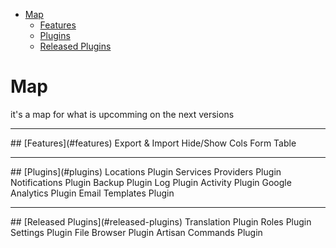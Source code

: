 - [Map](#map)
  - [Features](#features)
  - [Plugins](#plugins)
  - [Released Plugins](#released-plugins)

# Map

it's a map for what is upcomming on the next versions

<hr>
<a name="features"></a>
## [Features](#features)

<larecipe-card>
    <larecipe-badge type="warning" circle class="mr-3" icon="fa fa-bolt"></larecipe-badge> Export & Import
    <larecipe-progress type="warning" :value="30"></larecipe-progress>
</larecipe-card>

<larecipe-card>
    <larecipe-badge type="warning" circle class="mr-3" icon="fa fa-bolt"></larecipe-badge> Hide/Show Cols Form Table
    <larecipe-progress type="warning" :value="0"></larecipe-progress>
</larecipe-card>

<hr>
<a name="plugins"></a>
## [Plugins](#plugins)


<larecipe-card>
    <larecipe-badge type="warning" circle class="mr-3" icon="fa fa-plug"></larecipe-badge> Locations Plugin
    <larecipe-progress type="warning" :value="50"></larecipe-progress>
</larecipe-card>

<larecipe-card>
    <larecipe-badge type="warning" circle class="mr-3" icon="fa fa-plug"></larecipe-badge> Services Providers Plugin
    <larecipe-progress type="warning" :value="40"></larecipe-progress>
</larecipe-card>


<larecipe-card>
    <larecipe-badge type="warning" circle class="mr-3" icon="fa fa-plug"></larecipe-badge> Notifications Plugin
    <larecipe-progress type="warning" :value="20"></larecipe-progress>
</larecipe-card>

<larecipe-card>
    <larecipe-badge type="warning" circle class="mr-3" icon="fa fa-plug"></larecipe-badge> Backup Plugin
    <larecipe-progress type="warning" :value="0"></larecipe-progress>
</larecipe-card>

<larecipe-card>
    <larecipe-badge type="warning" circle class="mr-3" icon="fa fa-plug"></larecipe-badge> Log Plugin
    <larecipe-progress type="warning" :value="0"></larecipe-progress>
</larecipe-card>

<larecipe-card>
    <larecipe-badge type="warning" circle class="mr-3" icon="fa fa-plug"></larecipe-badge> Activity Plugin
    <larecipe-progress type="warning" :value="0"></larecipe-progress>
</larecipe-card>

<larecipe-card>
    <larecipe-badge type="warning" circle class="mr-3" icon="fa fa-plug"></larecipe-badge> Google Analytics Plugin
    <larecipe-progress type="warning" :value="0"></larecipe-progress>
</larecipe-card>


<larecipe-card>
    <larecipe-badge type="warning" circle class="mr-3" icon="fa fa-plug"></larecipe-badge> Email Templates Plugin
    <larecipe-progress type="warning" :value="0"></larecipe-progress>
</larecipe-card>



<hr>
<a name="released-plugins"></a>
## [Released Plugins](#released-plugins)

<larecipe-card>
    <larecipe-badge type="success" circle class="mr-3" icon="fa fa-plug"></larecipe-badge> Translation Plugin
    <larecipe-progress type="success" :value="100"></larecipe-progress>
</larecipe-card>

<larecipe-card>
    <larecipe-badge type="success" circle class="mr-3" icon="fa fa-plug"></larecipe-badge> Roles Plugin
    <larecipe-progress type="success" :value="100"></larecipe-progress>
</larecipe-card>

<larecipe-card>
    <larecipe-badge type="success" circle class="mr-3" icon="fa fa-plug"></larecipe-badge> Settings Plugin
    <larecipe-progress type="success" :value="100"></larecipe-progress>
</larecipe-card>

<larecipe-card>
    <larecipe-badge type="success" circle class="mr-3" icon="fa fa-plug"></larecipe-badge> File Browser Plugin
    <larecipe-progress type="success" :value="100"></larecipe-progress>
</larecipe-card>

<larecipe-card>
    <larecipe-badge type="success" circle class="mr-3" icon="fa fa-plug"></larecipe-badge> Artisan Commands Plugin
    <larecipe-progress type="success" :value="100"></larecipe-progress>
</larecipe-card>

